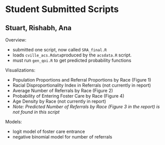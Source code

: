 
# Student Submitted Scripts

## Stuart, Rishabh, Ana

Overview:
  * submitted one script, now called `SRA_final.R`
  * loads `cville_acs.Rdata`produced by the `acsdata.R` script. 
  * must run `gen_qoi.R` to get predicted probability functions
  
Visualizations: 
  * Population Proportions and Referral Proportions by Race (Figure 1)
  * Racial Disproportionality Index in Referrals (not currently in report)
  * Average Number of Referrals by Race (Figure 2)
  * Probability of Entering Foster Care by Race (Figure 4)
  * Age Density by Race (not currently in report)
  * *Note: Predicted Number of Referrals by Race (Figure 3 in the report) is not found in this script*
  
Models:
  * logit model of foster care entrance
  * negative binomial model for number of referrals
















